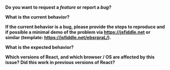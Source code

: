 **Do you want to request a *feature* or report a *bug*?**

**What is the current behavior?**

**If the current behavior is a bug, please provide the steps to reproduce and if possible a minimal demo of the problem via https://jsfiddle.net or similar (template: https://jsfiddle.net/ebsrpraL/).**

**What is the expected behavior?**

**Which versions of React, and which browser / OS are affected by this issue? Did this work in previous versions of React?**
